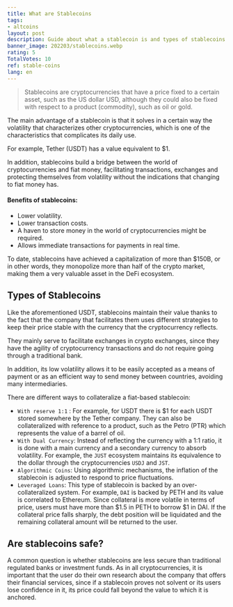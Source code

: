 ```yaml
---
title: What are Stablecoins
tags:
- altcoins
layout: post
description: Guide about what a stablecoin is and types of stablecoins
banner_image: 202203/stablecoins.webp
rating: 5
TotalVotes: 10
ref: stable-coins
lang: en
---
```


> Stablecoins are cryptocurrencies that have a price fixed to a certain asset, such as the US dollar USD, although they could also be fixed with respect to a product (commodity), such as oil or gold.

The main advantage of a stablecoin is that it solves in a certain way the volatility that characterizes other cryptocurrencies, which is one of the characteristics that complicates its daily use.

For example, Tether (USDT) has a value equivalent to $1.

In addition, stablecoins build a bridge between the world of cryptocurrencies and fiat money, facilitating transactions, exchanges and protecting themselves from volatility without the indications that changing to fiat money has.

#### Benefits of stablecoins:
- Lower volatility.
- Lower transaction costs.
- A haven to store money in the world of cryptocurrencies might be required.
- Allows immediate transactions for payments in real time.

To date, stablecoins have achieved a capitalization of more than $150B, or in other words, they monopolize more than half of the crypto market, making them a very valuable asset in the DeFi ecosystem.

## Types of Stablecoins

Like the aforementioned USDT, stablecoins maintain their value thanks to the fact that the company that facilitates them uses different strategies to keep their price stable with the currency that the cryptocurrency reflects.

They mainly serve to facilitate exchanges in crypto exchanges, since they have the agility of cryptocurrency transactions and do not require going through a traditional bank.

In addition, its low volatility allows it to be easily accepted as a means of payment or as an efficient way to send money between countries, avoiding many intermediaries.

There are different ways to collateralize a fiat-based stablecoin:

- `With reserve 1:1` : For example, for USDT there is $1 for each USDT stored somewhere by the Tether company. They can also be collateralized with reference to a product, such as the Petro (PTR) which represents the value of a barrel of oil.
- `With Dual Currency`: Instead of reflecting the currency with a 1:1 ratio, it is done with a main currency and a secondary currency to absorb volatility. For example, the `JUST` ecosystem maintains its equivalence to the dollar through the cryptocurrencies `USDJ` and `JST`.
- `Algorithmic Coins`: Using algorithmic mechanisms, the inflation of the stablecoin is adjusted to respond to price fluctuations.
- `Leveraged Loans`: This type of stablecoin is backed by an over-collateralized system. For example, `DAI` is backed by PETH and its value is correlated to Ethereum. Since collateral is more volatile in terms of price, users must have more than $1.5 in PETH to borrow $1 in DAI. If the collateral price falls sharply, the debt position will be liquidated and the remaining collateral amount will be returned to the user.


## Are stablecoins safe?

A common question is whether stablecoins are less secure than traditional regulated banks or investment funds. As in all cryptocurrencies, it is important that the user do their own research about the company that offers their financial services, since if a stablecoin proves not solvent or its users lose confidence in it, its price could fall beyond the value to which it is anchored. 